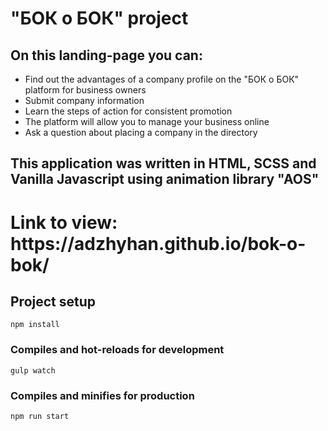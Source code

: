 # "БОК о БОК" project 
 
<h2>On this landing-page you can:</h2>
<ul>
  <li>Find out the advantages of a company profile on the "БОК о БОК" platform for business owners</li>
  <li>Submit company information</li>
  <li>Learn the steps of action for consistent promotion </li>
  <li>The platform will allow you to manage your business online</li>
  <li>Ask a question about placing a company in the directory </li>
</ul>

<h2> This application was written in HTML, SCSS and Vanilla Javascript using animation library "AOS"</h2>

 
<h1> Link to view: https://adzhyhan.github.io/bok-o-bok/ </h1>  


## Project setup
```
npm install
```

### Compiles and hot-reloads for development
```
gulp watch
```

### Compiles and minifies for production
```
npm run start
```
